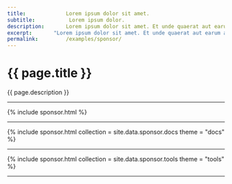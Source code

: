 ```yaml
---
title:             Lorem ipsum dolor sit amet.
subtitle:           Lorem ipsum dolor.
description:       Lorem ipsum dolor sit amet. Et unde quaerat aut earum animi aut explicabo saepe qui quibusdam accusamus ut velit asperiores vel natus temporibus. Qui sapiente saepe qui totam saepe est suscipit quia vel error provident cum omnis eius aut galisum rem nulla dolor? Qui internos voluptas est nulla odit est temporibus expedita eos quidem cumque. Ea voluptates eligendi quo rerum libero et molestiae harum vel fugit magni et cupiditate optio At quia consequuntur ut exercitationem laboriosam. Cum blanditiis voluptatibus At amet sunt At quia deleniti id quibusdam neque ut odio placeat.
excerpt:       "Lorem ipsum dolor sit amet. Et unde quaerat aut earum animi aut explicabo saepe qui quibusdam accusamus ut velit asperiores vel natus temporibus."
permalink:         /examples/sponsor/
---
```


<h1>{{ page.title }}</h1>
<p class = "text-justify">{{ page.description }}</p>
<hr>
{% include sponsor.html %}
<hr>
{% include sponsor.html collection = site.data.sponsor.docs theme = "docs" %}
<hr>
{% include sponsor.html collection = site.data.sponsor.tools theme = "tools" %}
<hr>